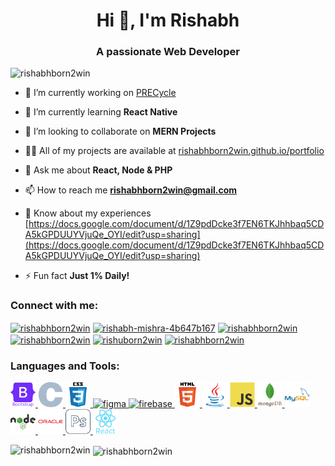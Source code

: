 <h1 align="center">Hi 👋, I'm Rishabh</h1>
<h3 align="center">A passionate Web Developer</h3>

<p align="left"> <img src="https://komarev.com/ghpvc/?username=rishabhborn2win&label=Profile%20views&color=0e75b6&style=flat" alt="rishabhborn2win" /> </p>

- 🔭 I’m currently working on [PRECycle](https://precyclenitp.herokuapp.com)

- 🌱 I’m currently learning **React Native**

- 👯 I’m looking to collaborate on **MERN Projects**

- 👨‍💻 All of my projects are available at [rishabhborn2win.github.io/portfolio](rishabhborn2win.github.io/portfolio)

- 💬 Ask me about **React, Node & PHP**

- 📫 How to reach me **rishabhborn2win@gmail.com**

- 📄 Know about my experiences [https://docs.google.com/document/d/1Z9pdDcke3f7EN6TKJhhbaq5CDA5kGPDUUYVjuQe_OYI/edit?usp=sharing](https://docs.google.com/document/d/1Z9pdDcke3f7EN6TKJhhbaq5CDA5kGPDUUYVjuQe_OYI/edit?usp=sharing)

- ⚡ Fun fact **Just 1% Daily!**

<h3 align="left">Connect with me:</h3>
<p align="left">
<a href="https://twitter.com/rishabhborn2win" target="blank"><img align="center" src="https://cdn.jsdelivr.net/npm/simple-icons@3.0.1/icons/twitter.svg" alt="rishabhborn2win" height="30" width="40" /></a>
<a href="https://linkedin.com/in/rishabh-mishra-4b647b167" target="blank"><img align="center" src="https://cdn.jsdelivr.net/npm/simple-icons@3.0.1/icons/linkedin.svg" alt="rishabh-mishra-4b647b167" height="30" width="40" /></a>
<a href="https://fb.com/rishabhborn2win" target="blank"><img align="center" src="https://cdn.jsdelivr.net/npm/simple-icons@3.0.1/icons/facebook.svg" alt="rishabhborn2win" height="30" width="40" /></a>
<a href="https://instagram.com/rishabhborn2win" target="blank"><img align="center" src="https://cdn.jsdelivr.net/npm/simple-icons@3.0.1/icons/instagram.svg" alt="rishabhborn2win" height="30" width="40" /></a>
<a href="https://www.codechef.com/users/rishuborn2win" target="blank"><img align="center" src="https://cdn.jsdelivr.net/npm/simple-icons@3.1.0/icons/codechef.svg" alt="rishuborn2win" height="30" width="40" /></a>
<a href="https://www.hackerrank.com/rishabhborn2win" target="blank"><img align="center" src="https://cdn.jsdelivr.net/npm/simple-icons@3.0.1/icons/hackerrank.svg" alt="rishabhborn2win" height="30" width="40" /></a>
</p>

<h3 align="left">Languages and Tools:</h3>
<p align="left">  <a href="https://getbootstrap.com" target="_blank"> <img src="https://raw.githubusercontent.com/devicons/devicon/master/icons/bootstrap/bootstrap-plain-wordmark.svg" alt="bootstrap" width="40" height="40"/> </a> <a href="https://www.cprogramming.com/" target="_blank"> <img src="https://raw.githubusercontent.com/devicons/devicon/master/icons/c/c-original.svg" alt="c" width="40" height="40"/> </a> <a href="https://www.w3schools.com/css/" target="_blank"> <img src="https://raw.githubusercontent.com/devicons/devicon/master/icons/css3/css3-original-wordmark.svg" alt="css3" width="40" height="40"/> </a> <a href="https://www.figma.com/" target="_blank"> <img src="https://www.vectorlogo.zone/logos/figma/figma-icon.svg" alt="figma" width="40" height="40"/> </a> <a href="https://firebase.google.com/" target="_blank"> <img src="https://www.vectorlogo.zone/logos/firebase/firebase-icon.svg" alt="firebase" width="40" height="40"/> </a> <a href="https://www.w3.org/html/" target="_blank"> <img src="https://raw.githubusercontent.com/devicons/devicon/master/icons/html5/html5-original-wordmark.svg" alt="html5" width="40" height="40"/> </a> <a href="https://www.java.com" target="_blank"> <img src="https://raw.githubusercontent.com/devicons/devicon/master/icons/java/java-original.svg" alt="java" width="40" height="40"/> </a> <a href="https://developer.mozilla.org/en-US/docs/Web/JavaScript" target="_blank"> <img src="https://raw.githubusercontent.com/devicons/devicon/master/icons/javascript/javascript-original.svg" alt="javascript" width="40" height="40"/> </a> <a href="https://www.mongodb.com/" target="_blank"> <img src="https://raw.githubusercontent.com/devicons/devicon/master/icons/mongodb/mongodb-original-wordmark.svg" alt="mongodb" width="40" height="40"/> </a> <a href="https://www.mysql.com/" target="_blank"> <img src="https://raw.githubusercontent.com/devicons/devicon/master/icons/mysql/mysql-original-wordmark.svg" alt="mysql" width="40" height="40"/> </a> <a href="https://nodejs.org" target="_blank"> <img src="https://raw.githubusercontent.com/devicons/devicon/master/icons/nodejs/nodejs-original-wordmark.svg" alt="nodejs" width="40" height="40"/> </a> <a href="https://www.oracle.com/" target="_blank"> <img src="https://raw.githubusercontent.com/devicons/devicon/master/icons/oracle/oracle-original.svg" alt="oracle" width="40" height="40"/> </a> <a href="https://www.photoshop.com/en" target="_blank"> <img src="https://raw.githubusercontent.com/devicons/devicon/master/icons/photoshop/photoshop-line.svg" alt="photoshop" width="40" height="40"/> </a> <a href="https://reactjs.org/" target="_blank"> <img src="https://raw.githubusercontent.com/devicons/devicon/master/icons/react/react-original-wordmark.svg" alt="react" width="40" height="40"/> </a> </p>

<p><img align="left" src="https://github-readme-stats.vercel.app/api/top-langs?username=rishabhborn2win&show_icons=true&locale=en&layout=compact" alt="rishabhborn2win" /></p>

<p>&nbsp;<img align="center" src="https://github-readme-stats.vercel.app/api?username=rishabhborn2win&show_icons=true&locale=en" alt="rishabhborn2win" /></p>
